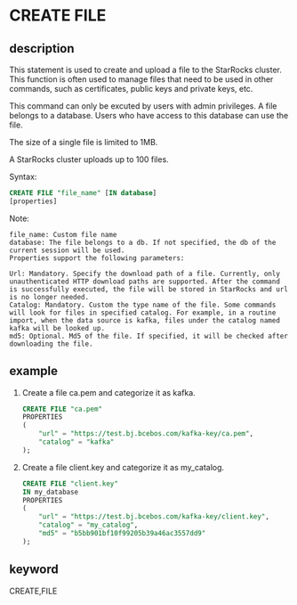 # CREATE FILE

## description

This statement is used to create and upload a file to the StarRocks cluster. This function is often used to manage files that need to be used in other commands, such as certificates, public keys and private keys, etc.

This command can only be excuted by users with admin privileges. A file belongs to a database. Users who have access to this database can use the file.

The size of a single file is limited to 1MB.

A StarRocks cluster uploads up to 100 files.

Syntax:

```sql
CREATE FILE "file_name" [IN database]
[properties]
```

Note:

```plain text
file_name: Custom file name
database: The file belongs to a db. If not specified, the db of the current session will be used. 
Properties support the following parameters: 

Url: Mandatory. Specify the download path of a file. Currently, only unauthenticated HTTP download paths are supported. After the command is successfully executed, the file will be stored in StarRocks and url is no longer needed. 
Catalog: Mandatory. Custom the type name of the file. Some commands will look for files in specified catalog. For example, in a routine import, when the data source is kafka, files under the catalog named kafka will be looked up.  
md5: Optional. Md5 of the file. If specified, it will be checked after downloading the file. 
```

## example

1. Create a file ca.pem and categorize it as kafka.

    ```sql
    CREATE FILE "ca.pem"
    PROPERTIES
    (
        "url" = "https://test.bj.bcebos.com/kafka-key/ca.pem",
        "catalog" = "kafka"
    );
    ```

2. Create a file client.key and categorize it as my_catalog.

    ```sql
    CREATE FILE "client.key"
    IN my_database
    PROPERTIES
    (
        "url" = "https://test.bj.bcebos.com/kafka-key/client.key",
        "catalog" = "my_catalog",
        "md5" = "b5bb901bf10f99205b39a46ac3557dd9"
    );
    ```

## keyword

CREATE,FILE
